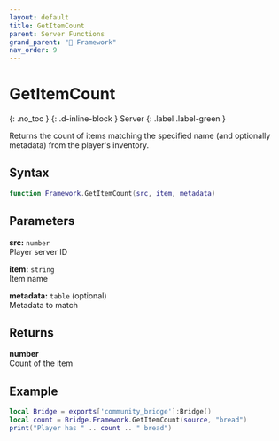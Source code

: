 ```yaml
---
layout: default
title: GetItemCount
parent: Server Functions
grand_parent: "🧩 Framework"
nav_order: 9
---
```


# GetItemCount
{: .no_toc }
{: .d-inline-block }
Server
{: .label .label-green }

Returns the count of items matching the specified name (and optionally metadata) from the player's inventory.

## Syntax

```lua
function Framework.GetItemCount(src, item, metadata)
```

## Parameters

**src:** `number`  
Player server ID

**item:** `string`  
Item name

**metadata:** `table` (optional)  
Metadata to match

## Returns

**number**  
Count of the item

## Example

```lua
local Bridge = exports['community_bridge']:Bridge()
local count = Bridge.Framework.GetItemCount(source, "bread")
print("Player has " .. count .. " bread")
```
